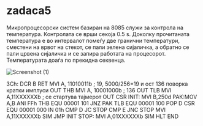 # zadaca5
Микропроцесорски систем базиран на 8085 служи за контрола на температура. Контролата се врши секоја 0.5 s. Доколку прочитаната температура е во интервалот помеѓу две гранични температури, сместени на врвот на стекот, се пали зелена сијаличка, а обратно се пали црвена сијаличка и се запира работата на процесорот. Температурата доаѓа по прекидна секвенца.

 ![Screenshot (1)](  https://github.com/TrajceStudent/zadaca5/blob/main/123.png  )

3Ch: DCR B
RET 
MVI A, 11010011b ; 19, 5000/256=19 и ост 136 поворка кратки имплуси
OUT THB
MVI A, 10001000b ; 136
OUT TLB
MVI A,11XXXXXXb ; се стартува тајмерот
OUT CSR
INIT: MVI B,250d
PAK:MOV A,B
 ANI FFh THB EQU 00001 101
 JNZ PAK TLB EQU 00001 100
 POP D CSR EQU 00001 000
IN 01h
 CMP D
 JC STOP
 CMP E
 JNC STOP
 MVI A,11XXXXXXb
 SIM 
JMP INIT
STOP: MVI A,01XXXXXXb
 SIM
 HLT
 END 

